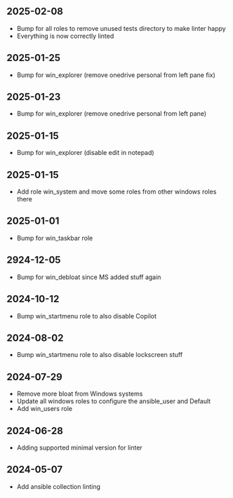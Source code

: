 ## 2025-02-08
* Bump for all roles to remove unused tests directory to make linter happy
* Everything is now correctly linted

## 2025-01-25
* Bump for win_explorer (remove onedrive personal from left pane fix)

## 2025-01-23
* Bump for win_explorer (remove onedrive personal from left pane)

## 2025-01-15
* Bump for win_explorer (disable edit in notepad)

## 2025-01-15
* Add role win_system and move some roles from other windows roles there

## 2025-01-01
* Bump for win_taskbar role

## 2924-12-05
* Bump for win_debloat since MS added stuff again

## 2024-10-12
* Bump win_startmenu role to also disable Copilot

## 2024-08-02
* Bump win_startmenu role to also disable lockscreen stuff

## 2024-07-29
* Remove more bloat from Windows systems
* Update all windows roles to configure the ansible_user and Default
* Add win_users role

## 2024-06-28
* Adding supported minimal version for linter

## 2024-05-07
* Add ansible collection linting
